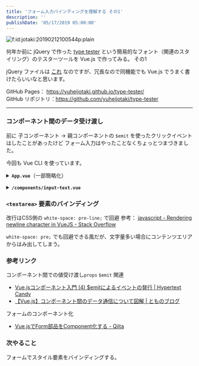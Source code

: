 ```yaml
---
title: 'フォーム入力バインディングを理解する その1'
description: ''
publishDate: '05/17/2019 05:00:00'
---
```


<p><span itemscope itemtype="http://schema.org/Photograph"><img src="/images/hatena/20190212100544.png" alt="f:id:jotaki:20190212100544p:plain" title="f:id:jotaki:20190212100544p:plain" class="hatena-fotolife" itemprop="image" /></span></p>

<p>何年か前に jQuery で作った <a href="https://archive.yuheijotaki.com/demo/type_tester/1.1/">type tester</a> という簡易的なフォント（関連のスタイリング）のテスターツールを Vue.js で作ってみる。 その1</p>

<p>jQuery ファイルは <a href="https://archive.yuheijotaki.com/demo/type_tester/1.1/common/common.js">これ</a> なのですが、冗長なので同機能でも Vue.js でうまく書けたらいいなと思います。</p>

<p>GitHub Pages： <a href="https://yuheijotaki.github.io/type-tester/">https://yuheijotaki.github.io/type-tester/</a><br/>
GitHub リポジトリ：<a href="https://github.com/yuheijotaki/type-tester">https://github.com/yuheijotaki/type-tester</a></p>

<hr />

<h3>コンポーネント間のデータ受け渡し</h3>

<p>前に 子コンポーネント → 親コンポーネントの <code>$emit</code> を使ったクリックイベントはしたことがあったけど フォーム入力はやったことなくちょっとつまづきました。</p>

<p>今回も Vue CLI を使っています。</p>

<p><details><summary><strong><code>App.vue</code></strong>（一部簡略化）</summary><div></p>

<pre class="code lang-html" data-lang="html" data-unlink><span class="synIdentifier">&lt;</span>template<span class="synIdentifier">&gt;</span>
  <span class="synIdentifier">&lt;</span><span class="synStatement">div</span><span class="synIdentifier"> </span><span class="synType">id</span><span class="synIdentifier">=</span><span class="synConstant">&quot;app&quot;</span><span class="synIdentifier">&gt;</span>
    <span class="synIdentifier">&lt;</span>inputText<span class="synIdentifier"> @change=</span><span class="synConstant">&quot;changeText&quot;</span><span class="synIdentifier">&gt;&lt;/</span>inputText<span class="synIdentifier">&gt;</span>
    <span class="synIdentifier">&lt;</span><span class="synStatement">div</span><span class="synIdentifier">&gt;</span>{{message}}<span class="synIdentifier">&lt;/</span><span class="synStatement">div</span><span class="synIdentifier">&gt;</span>
  <span class="synIdentifier">&lt;/</span><span class="synStatement">div</span><span class="synIdentifier">&gt;</span>
<span class="synIdentifier">&lt;/</span>template<span class="synIdentifier">&gt;</span>

<span class="synIdentifier">&lt;</span><span class="synStatement">script</span><span class="synIdentifier">&gt;</span>
<span class="synStatement">import</span><span class="synSpecial"> inputText from </span><span class="synConstant">'./components/input-text'</span>

<span class="synStatement">export</span><span class="synSpecial"> </span><span class="synStatement">default</span><span class="synSpecial"> </span><span class="synIdentifier">{</span>
<span class="synSpecial">  name: </span><span class="synConstant">'App'</span><span class="synSpecial">,</span>
<span class="synSpecial">  components: </span><span class="synIdentifier">{</span>
<span class="synSpecial">    inputText</span>
<span class="synSpecial">  </span><span class="synIdentifier">}</span><span class="synSpecial">,</span>
<span class="synSpecial">  data</span>()<span class="synSpecial"> </span><span class="synIdentifier">{</span>
<span class="synSpecial">    </span><span class="synStatement">return</span><span class="synSpecial"> </span><span class="synIdentifier">{</span>
<span class="synSpecial">      message: </span><span class="synConstant">&quot;デフォルトのメッセージ&quot;</span><span class="synSpecial">,</span>
<span class="synSpecial">    </span><span class="synIdentifier">}</span>
<span class="synSpecial">  </span><span class="synIdentifier">}</span><span class="synSpecial">,</span>
<span class="synSpecial">  methods: </span><span class="synIdentifier">{</span>
<span class="synSpecial">    changeText: </span><span class="synIdentifier">function</span><span class="synSpecial"> </span>(<span class="synSpecial">message</span>)<span class="synSpecial"> </span><span class="synIdentifier">{</span>
<span class="synSpecial">      </span><span class="synIdentifier">this</span><span class="synSpecial">.message = message;</span>
<span class="synSpecial">    </span><span class="synIdentifier">}</span>
<span class="synSpecial">  </span><span class="synIdentifier">}</span>
<span class="synIdentifier">}</span>
<span class="synIdentifier">&lt;/</span><span class="synStatement">script</span><span class="synIdentifier">&gt;</span>
</pre>

<p></div></details></p>

<p><details><summary><strong><code>/components/input-text.vue</code></strong></summary><div></p>

<pre class="code lang-html" data-lang="html" data-unlink><span class="synIdentifier">&lt;</span>template<span class="synIdentifier">&gt;</span>
  <span class="synIdentifier">&lt;</span><span class="synStatement">div</span><span class="synIdentifier">&gt;</span>
    <span class="synIdentifier">&lt;</span><span class="synStatement">textarea</span>
<span class="synIdentifier">      :</span><span class="synType">value</span><span class="synIdentifier">=</span><span class="synConstant">&quot;message&quot;</span>
<span class="synIdentifier">      @input=</span><span class="synConstant">&quot;updateValue&quot;</span>
<span class="synIdentifier">      @focus=</span><span class="synConstant">&quot;$emit('focus', $event)&quot;</span>
<span class="synIdentifier">      @blur=</span><span class="synConstant">&quot;$emit('blur', $event)&quot;</span>
<span class="synIdentifier">    &gt;&lt;/</span><span class="synStatement">textarea</span><span class="synIdentifier">&gt;</span>
  <span class="synIdentifier">&lt;/</span><span class="synStatement">div</span><span class="synIdentifier">&gt;</span>
<span class="synIdentifier">&lt;/</span>template<span class="synIdentifier">&gt;</span>

<span class="synIdentifier">&lt;</span><span class="synStatement">script</span><span class="synIdentifier">&gt;</span>
<span class="synStatement">export</span><span class="synSpecial"> </span><span class="synStatement">default</span><span class="synSpecial"> </span><span class="synIdentifier">{</span>
<span class="synSpecial">  name: </span><span class="synConstant">'inputText'</span><span class="synSpecial">,</span>
<span class="synSpecial">  data</span>()<span class="synSpecial"> </span><span class="synIdentifier">{</span>
<span class="synSpecial">    </span><span class="synStatement">return</span><span class="synSpecial"> </span><span class="synIdentifier">{</span>
<span class="synSpecial">      message: </span><span class="synConstant">&quot;デフォルトのメッセージ&quot;</span><span class="synSpecial">,</span>
<span class="synSpecial">    </span><span class="synIdentifier">}</span>
<span class="synSpecial">  </span><span class="synIdentifier">}</span><span class="synSpecial">,</span>
<span class="synSpecial">  methods: </span><span class="synIdentifier">{</span>
<span class="synSpecial">    updateValue </span>(<span class="synSpecial">e</span>)<span class="synSpecial"> </span><span class="synIdentifier">{</span>
<span class="synSpecial">      </span><span class="synIdentifier">this</span><span class="synSpecial">.$emit</span>(<span class="synConstant">'input'</span><span class="synSpecial">, e.target.value</span>)
<span class="synSpecial">      </span><span class="synIdentifier">this</span><span class="synSpecial">.$emit</span>(<span class="synConstant">'change'</span><span class="synSpecial">, e.target.value</span>)
<span class="synSpecial">    </span><span class="synIdentifier">}</span>
<span class="synSpecial">  </span><span class="synIdentifier">}</span>
<span class="synIdentifier">}</span>
<span class="synIdentifier">&lt;/</span><span class="synStatement">script</span><span class="synIdentifier">&gt;</span>
</pre>

<p></div></details></p>

<h3><code>&lt;textarea&gt;</code> 要素のバインディング</h3>

<p>改行はCSS側の <code>white-space: pre-line;</code>   で回避
参考： <a href="https://stackoverflow.com/a/36729761">javascript - Rendering newline character in VueJS - Stack Overflow</a></p>

<p><code>white-space: pre;</code> でも回避できる風だが、文字量多い場合にコンテンツエリアからはみ出してしまう。</p>

<h3>参考リンク</h3>

<p>コンポーネント間での値受け渡し<code>props</code>  <code>$emit</code> 関連</p>

<ul>
<li><a href="https://www.hypertextcandy.com/vuejs-components-introduction-emit-events">Vue.jsコンポーネント入門 (4) $emitによるイベントの発行 | Hypertext Candy</a></li>
<li><a href="https://se-tomo.com/2018/11/03/vue-js-%E3%82%B3%E3%83%B3%E3%83%9D%E3%83%BC%E3%83%8D%E3%83%B3%E3%83%88%E9%96%93%E3%81%AE%E9%80%9A%E4%BF%A1/">【Vue.js】コンポーネント間のデータ通信について図解 | とものブログ</a></li>
</ul>

<p>フォームのコンポーネント化</p>

<ul>
<li><a href="https://qiita.com/wakame_isono_/items/611e51ff965d698bbc7c">Vue.jsでForm部品をComponent化する - Qiita</a></li>
</ul>

<h3>次やること</h3>

<p>フォームでスタイル要素をバインディングする。</p>
